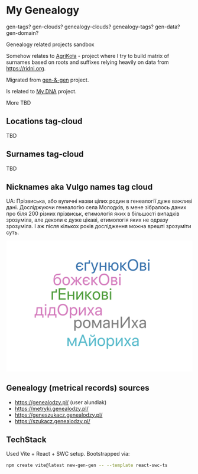 # My Genealogy
gen-tags?
gen-clouds?
genealogy-clouds?
genealogy-tags?
gen-data?
gen-domain?

Genealogy related projects sandbox

Somehow relates to [AgriKoła](https://github.com/alundiak/AgriKola) - project where I try to build matrix of surnames based on roots and suffixes relying heavily on data from https://ridni.org.

Migrated from [gen-&-gen](https://github.com/alundiak/gen-and-gen) project.

Is related to [My DNA](https://github.com/alundiak/my-dna) project.



More TBD

## Locations tag-cloud

TBD

## Surnames tag-cloud
TBD

## Nicknames aka Vulgo names tag cloud

UA: Прізвиська, або вуличні назви цілих родин в генеалогії дуже важливі дані. Досліджуючи генеалогію села Молодків, в мене зібралось даних про біля 200 різних прізвиськ, етимологія яких в більшості випадків зрозуміла, але деколи є дуже цікаві, етимологія яких не одразу зрозуміла. І аж після кількох років дослідження можна врешті зрозуміти суть.

![](./public/img3.png)


## Genealogy (metrical records) sources

- https://genealodzy.pl/ (user alundiak)
- https://metryki.genealodzy.pl/
- https://geneszukacz.genealodzy.pl/
- https://szukacz.genealodzy.pl/

## TechStack


Used Vite + React + SWC setup. Bootstrapped via:

```sh
npm create vite@latest new-gen-gen -- --template react-swc-ts
```
